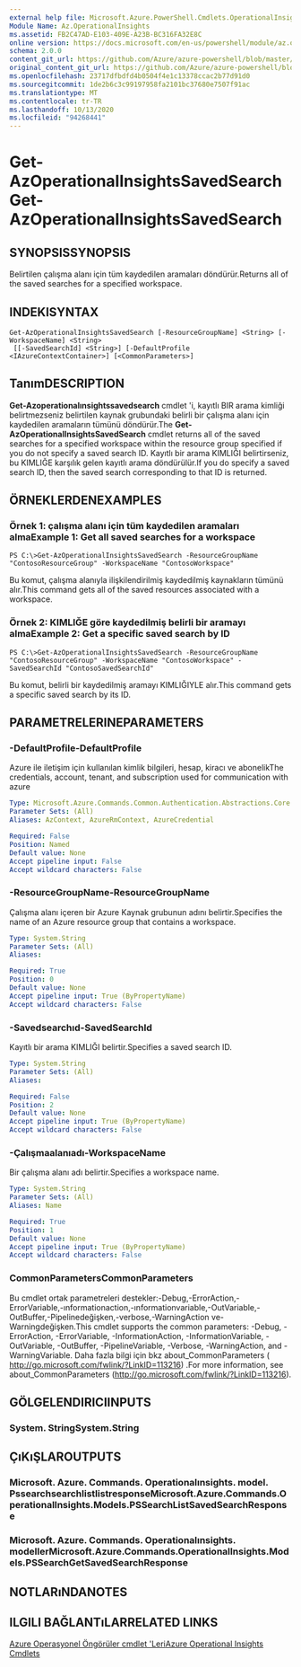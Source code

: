 ```yaml
---
external help file: Microsoft.Azure.PowerShell.Cmdlets.OperationalInsights.dll-Help.xml
Module Name: Az.OperationalInsights
ms.assetid: FB2C47AD-E103-409E-A23B-BC316FA32E8C
online version: https://docs.microsoft.com/en-us/powershell/module/az.operationalinsights/get-azoperationalinsightssavedsearch
schema: 2.0.0
content_git_url: https://github.com/Azure/azure-powershell/blob/master/src/OperationalInsights/OperationalInsights/help/Get-AzOperationalInsightsSavedSearch.md
original_content_git_url: https://github.com/Azure/azure-powershell/blob/master/src/OperationalInsights/OperationalInsights/help/Get-AzOperationalInsightsSavedSearch.md
ms.openlocfilehash: 23717dfbdfd4b0504f4e1c13378ccac2b77d91d0
ms.sourcegitcommit: 1de2b6c3c99197958fa2101bc37680e7507f91ac
ms.translationtype: MT
ms.contentlocale: tr-TR
ms.lasthandoff: 10/13/2020
ms.locfileid: "94268441"
---
```

# <span data-ttu-id="ff9c9-101">Get-AzOperationalInsightsSavedSearch</span><span class="sxs-lookup"><span data-stu-id="ff9c9-101">Get-AzOperationalInsightsSavedSearch</span></span>

## <span data-ttu-id="ff9c9-102">SYNOPSIS</span><span class="sxs-lookup"><span data-stu-id="ff9c9-102">SYNOPSIS</span></span>
<span data-ttu-id="ff9c9-103">Belirtilen çalışma alanı için tüm kaydedilen aramaları döndürür.</span><span class="sxs-lookup"><span data-stu-id="ff9c9-103">Returns all of the saved searches for a specified workspace.</span></span>

## <span data-ttu-id="ff9c9-104">INDEKI</span><span class="sxs-lookup"><span data-stu-id="ff9c9-104">SYNTAX</span></span>

```
Get-AzOperationalInsightsSavedSearch [-ResourceGroupName] <String> [-WorkspaceName] <String>
 [[-SavedSearchId] <String>] [-DefaultProfile <IAzureContextContainer>] [<CommonParameters>]
```

## <span data-ttu-id="ff9c9-105">Tanım</span><span class="sxs-lookup"><span data-stu-id="ff9c9-105">DESCRIPTION</span></span>
<span data-ttu-id="ff9c9-106">**Get-Azoperationalınsightssavedsearch** cmdlet 'i, kayıtlı BIR arama kimliği belirtmezseniz belirtilen kaynak grubundaki belirli bir çalışma alanı için kaydedilen aramaların tümünü döndürür.</span><span class="sxs-lookup"><span data-stu-id="ff9c9-106">The **Get-AzOperationalInsightsSavedSearch** cmdlet returns all of the saved searches for a specified workspace within the resource group specified if you do not specify a saved search ID.</span></span>
<span data-ttu-id="ff9c9-107">Kayıtlı bir arama KIMLIĞI belirtirseniz, bu KIMLIĞE karşılık gelen kayıtlı arama döndürülür.</span><span class="sxs-lookup"><span data-stu-id="ff9c9-107">If you do specify a saved search ID, then the saved search corresponding to that ID is returned.</span></span>

## <span data-ttu-id="ff9c9-108">ÖRNEKLERDEN</span><span class="sxs-lookup"><span data-stu-id="ff9c9-108">EXAMPLES</span></span>

### <span data-ttu-id="ff9c9-109">Örnek 1: çalışma alanı için tüm kaydedilen aramaları alma</span><span class="sxs-lookup"><span data-stu-id="ff9c9-109">Example 1: Get all saved searches for a workspace</span></span>
```
PS C:\>Get-AzOperationalInsightsSavedSearch -ResourceGroupName "ContosoResourceGroup" -WorkspaceName "ContosoWorkspace"
```

<span data-ttu-id="ff9c9-110">Bu komut, çalışma alanıyla ilişkilendirilmiş kaydedilmiş kaynakların tümünü alır.</span><span class="sxs-lookup"><span data-stu-id="ff9c9-110">This command gets all of the saved resources associated with a workspace.</span></span>

### <span data-ttu-id="ff9c9-111">Örnek 2: KIMLIĞE göre kaydedilmiş belirli bir aramayı alma</span><span class="sxs-lookup"><span data-stu-id="ff9c9-111">Example 2: Get a specific saved search by ID</span></span>
```
PS C:\>Get-AzOperationalInsightsSavedSearch -ResourceGroupName "ContosoResourceGroup" -WorkspaceName "ContosoWorkspace" -SavedSearchId "ContosoSavedSearchId"
```

<span data-ttu-id="ff9c9-112">Bu komut, belirli bir kaydedilmiş aramayı KIMLIĞIYLE alır.</span><span class="sxs-lookup"><span data-stu-id="ff9c9-112">This command gets a specific saved search by its ID.</span></span>

## <span data-ttu-id="ff9c9-113">PARAMETRELERINE</span><span class="sxs-lookup"><span data-stu-id="ff9c9-113">PARAMETERS</span></span>

### <span data-ttu-id="ff9c9-114">-DefaultProfile</span><span class="sxs-lookup"><span data-stu-id="ff9c9-114">-DefaultProfile</span></span>
<span data-ttu-id="ff9c9-115">Azure ile iletişim için kullanılan kimlik bilgileri, hesap, kiracı ve abonelik</span><span class="sxs-lookup"><span data-stu-id="ff9c9-115">The credentials, account, tenant, and subscription used for communication with azure</span></span>

```yaml
Type: Microsoft.Azure.Commands.Common.Authentication.Abstractions.Core.IAzureContextContainer
Parameter Sets: (All)
Aliases: AzContext, AzureRmContext, AzureCredential

Required: False
Position: Named
Default value: None
Accept pipeline input: False
Accept wildcard characters: False
```

### <span data-ttu-id="ff9c9-116">-ResourceGroupName</span><span class="sxs-lookup"><span data-stu-id="ff9c9-116">-ResourceGroupName</span></span>
<span data-ttu-id="ff9c9-117">Çalışma alanı içeren bir Azure Kaynak grubunun adını belirtir.</span><span class="sxs-lookup"><span data-stu-id="ff9c9-117">Specifies the name of an Azure resource group that contains a workspace.</span></span>

```yaml
Type: System.String
Parameter Sets: (All)
Aliases:

Required: True
Position: 0
Default value: None
Accept pipeline input: True (ByPropertyName)
Accept wildcard characters: False
```

### <span data-ttu-id="ff9c9-118">-Savedsearchıd</span><span class="sxs-lookup"><span data-stu-id="ff9c9-118">-SavedSearchId</span></span>
<span data-ttu-id="ff9c9-119">Kayıtlı bir arama KIMLIĞI belirtir.</span><span class="sxs-lookup"><span data-stu-id="ff9c9-119">Specifies a saved search ID.</span></span>

```yaml
Type: System.String
Parameter Sets: (All)
Aliases:

Required: False
Position: 2
Default value: None
Accept pipeline input: True (ByPropertyName)
Accept wildcard characters: False
```

### <span data-ttu-id="ff9c9-120">-Çalışmaalanıadı</span><span class="sxs-lookup"><span data-stu-id="ff9c9-120">-WorkspaceName</span></span>
<span data-ttu-id="ff9c9-121">Bir çalışma alanı adı belirtir.</span><span class="sxs-lookup"><span data-stu-id="ff9c9-121">Specifies a workspace name.</span></span>

```yaml
Type: System.String
Parameter Sets: (All)
Aliases: Name

Required: True
Position: 1
Default value: None
Accept pipeline input: True (ByPropertyName)
Accept wildcard characters: False
```

### <span data-ttu-id="ff9c9-122">CommonParameters</span><span class="sxs-lookup"><span data-stu-id="ff9c9-122">CommonParameters</span></span>
<span data-ttu-id="ff9c9-123">Bu cmdlet ortak parametreleri destekler:-Debug,-ErrorAction,-ErrorVariable,-ınformationaction,-ınformationvariable,-OutVariable,-OutBuffer,-Pipelinedeğişken,-verbose,-WarningAction ve-Warningdeğişken.</span><span class="sxs-lookup"><span data-stu-id="ff9c9-123">This cmdlet supports the common parameters: -Debug, -ErrorAction, -ErrorVariable, -InformationAction, -InformationVariable, -OutVariable, -OutBuffer, -PipelineVariable, -Verbose, -WarningAction, and -WarningVariable.</span></span> <span data-ttu-id="ff9c9-124">Daha fazla bilgi için bkz about_CommonParameters ( http://go.microsoft.com/fwlink/?LinkID=113216) .</span><span class="sxs-lookup"><span data-stu-id="ff9c9-124">For more information, see about_CommonParameters (http://go.microsoft.com/fwlink/?LinkID=113216).</span></span>

## <span data-ttu-id="ff9c9-125">GÖLGELENDIRICI</span><span class="sxs-lookup"><span data-stu-id="ff9c9-125">INPUTS</span></span>

### <span data-ttu-id="ff9c9-126">System. String</span><span class="sxs-lookup"><span data-stu-id="ff9c9-126">System.String</span></span>

## <span data-ttu-id="ff9c9-127">ÇıKıŞLAR</span><span class="sxs-lookup"><span data-stu-id="ff9c9-127">OUTPUTS</span></span>

### <span data-ttu-id="ff9c9-128">Microsoft. Azure. Commands. Operationalınsights. model. Pssearchsearchlistlistresponse</span><span class="sxs-lookup"><span data-stu-id="ff9c9-128">Microsoft.Azure.Commands.OperationalInsights.Models.PSSearchListSavedSearchResponse</span></span>

### <span data-ttu-id="ff9c9-129">Microsoft. Azure. Commands. Operationalınsights. modeller</span><span class="sxs-lookup"><span data-stu-id="ff9c9-129">Microsoft.Azure.Commands.OperationalInsights.Models.PSSearchGetSavedSearchResponse</span></span>

## <span data-ttu-id="ff9c9-130">NOTLARıNDA</span><span class="sxs-lookup"><span data-stu-id="ff9c9-130">NOTES</span></span>

## <span data-ttu-id="ff9c9-131">ILGILI BAĞLANTıLAR</span><span class="sxs-lookup"><span data-stu-id="ff9c9-131">RELATED LINKS</span></span>

[<span data-ttu-id="ff9c9-132">Azure Operasyonel Öngörüler cmdlet 'Leri</span><span class="sxs-lookup"><span data-stu-id="ff9c9-132">Azure Operational Insights Cmdlets</span></span>](./Az.OperationalInsights.md)


